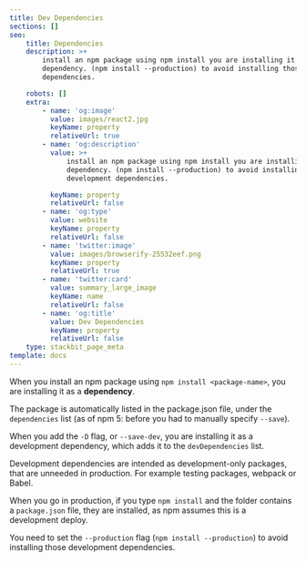 ```yaml
---
title: Dev Dependencies
sections: []
seo:
    title: Dependencies
    description: >+
        install an npm package using npm install you are installing it as a
        dependency. (npm install --production) to avoid installing those development
        dependencies.

    robots: []
    extra:
        - name: 'og:image'
          value: images/react2.jpg
          keyName: property
          relativeUrl: true
        - name: 'og:description'
          value: >+
              install an npm package using npm install you are installing it as a
              dependency. (npm install --production) to avoid installing those
              development dependencies.

          keyName: property
          relativeUrl: false
        - name: 'og:type'
          value: website
          keyName: property
          relativeUrl: false
        - name: 'twitter:image'
          value: images/browserify-25532eef.png
          keyName: property
          relativeUrl: true
        - name: 'twitter:card'
          value: summary_large_image
          keyName: name
          relativeUrl: false
        - name: 'og:title'
          value: Dev Dependencies
          keyName: property
          relativeUrl: false
    type: stackbit_page_meta
template: docs
---
```


When you install an npm package using `npm install <package-name>`, you are installing it as a **dependency**.

The package is automatically listed in the package.json file, under the `dependencies` list (as of npm 5: before you had to manually specify `--save`).

When you add the `-D` flag, or `--save-dev`, you are installing it as a development dependency, which adds it to the `devDependencies` list.

Development dependencies are intended as development-only packages, that are unneeded in production. For example testing packages, webpack or Babel.

When you go in production, if you type `npm install` and the folder contains a `package.json` file, they are installed, as npm assumes this is a development deploy.

You need to set the `--production` flag (`npm install --production`) to avoid installing those development dependencies.
